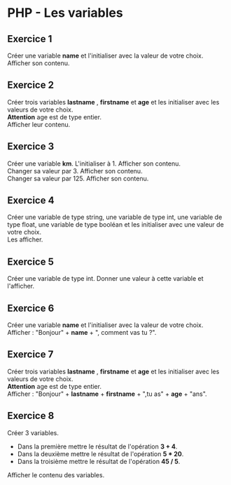 # PHP - Les variables

## Exercice 1
Créer une variable **name** et l'initialiser avec la valeur de votre choix.  
Afficher son contenu.

## Exercice 2
Créer trois variables **lastname** , **firstname** et **age** et les initialiser avec les valeurs de votre choix.  
**Attention** age est de type entier.  
Afficher leur contenu.

## Exercice 3
Créer une variable **km**. L'initialiser à 1. Afficher son contenu.  
Changer sa valeur par 3. Afficher son contenu.  
Changer sa valeur par 125. Afficher son contenu.

## Exercice 4
Créer une variable de type string, une variable de type int, une variable de type float, une variable de type booléan et les initialiser avec une valeur de votre choix.  
Les afficher.

## Exercice 5
Créer une variable de type int.
Donner une valeur à cette variable et l'afficher.

## Exercice 6
Créer une variable **name** et l'initialiser avec la valeur de votre choix.  
Afficher : "Bonjour" + **name** + ", comment vas tu ?".

## Exercice 7
Créer trois variables **lastname** , **firstname** et **age** et les initialiser avec les valeurs de votre choix.  
**Attention** age est de type entier.  
Afficher : "Bonjour" + **lastname** + **firstname** + ",tu as" + **age** + "ans".

## Exercice 8
Créer 3 variables.  
- Dans la première mettre le résultat de l'opération **3 + 4**.  
- Dans la deuxième mettre le résultat de l'opération **5 * 20**.  
- Dans la troisième mettre le résultat de l'opération **45 / 5**.  

Afficher le contenu des variables.